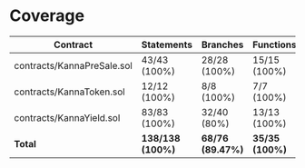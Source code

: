 # Coverage

|Contract|Statements|Branches|Functions|Lines|
|-|-|-|-|-|
|contracts/KannaPreSale.sol|43/43 (100%)|28/28 (100%)|15/15 (100%)|43/43 (100%)|
|contracts/KannaToken.sol|12/12 (100%)|8/8 (100%)|7/7 (100%)|12/12 (100%)|
|contracts/KannaYield.sol|83/83 (100%)|32/40 (80%)|13/13 (100%)|83/83 (100%)|
|**Total**|**138/138 (100%)**|**68/76 (89.47%)**|**35/35 (100%)**|**138/138 (100%)**|
